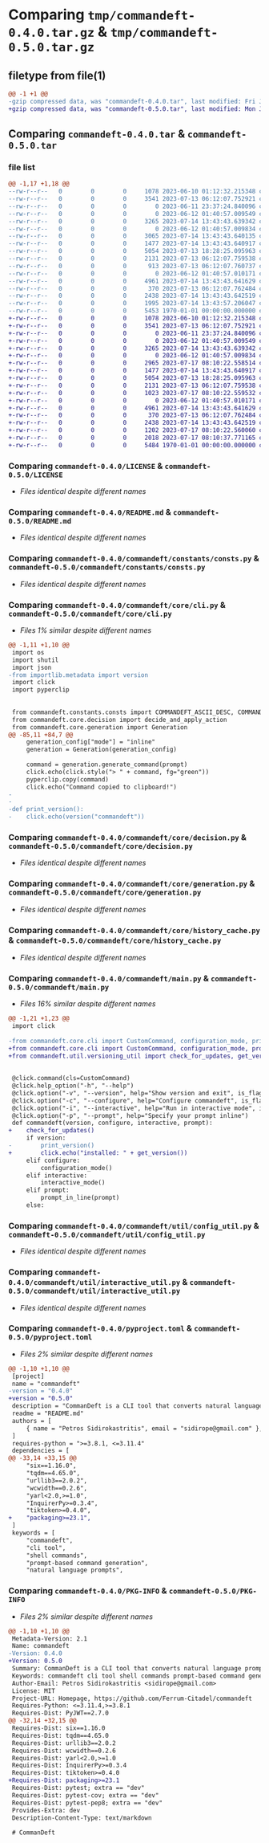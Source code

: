# Comparing `tmp/commandeft-0.4.0.tar.gz` & `tmp/commandeft-0.5.0.tar.gz`

## filetype from file(1)

```diff
@@ -1 +1 @@
-gzip compressed data, was "commandeft-0.4.0.tar", last modified: Fri Jul 14 13:43:57 2023, max compression
+gzip compressed data, was "commandeft-0.5.0.tar", last modified: Mon Jul 17 08:10:37 2023, max compression
```

## Comparing `commandeft-0.4.0.tar` & `commandeft-0.5.0.tar`

### file list

```diff
@@ -1,17 +1,18 @@
--rw-r--r--   0        0        0     1078 2023-06-10 01:12:32.215348 commandeft-0.4.0/LICENSE
--rw-r--r--   0        0        0     3541 2023-07-13 06:12:07.752921 commandeft-0.4.0/README.md
--rw-r--r--   0        0        0        0 2023-06-11 23:37:24.840096 commandeft-0.4.0/commandeft/__init__.py
--rw-r--r--   0        0        0        0 2023-06-12 01:40:57.009549 commandeft-0.4.0/commandeft/constants/__init__.py
--rw-r--r--   0        0        0     3265 2023-07-14 13:43:43.639342 commandeft-0.4.0/commandeft/constants/consts.py
--rw-r--r--   0        0        0        0 2023-06-12 01:40:57.009834 commandeft-0.4.0/commandeft/core/__init__.py
--rw-r--r--   0        0        0     3065 2023-07-14 13:43:43.640135 commandeft-0.4.0/commandeft/core/cli.py
--rw-r--r--   0        0        0     1477 2023-07-14 13:43:43.640917 commandeft-0.4.0/commandeft/core/decision.py
--rw-r--r--   0        0        0     5054 2023-07-13 18:28:25.095963 commandeft-0.4.0/commandeft/core/generation.py
--rw-r--r--   0        0        0     2131 2023-07-13 06:12:07.759538 commandeft-0.4.0/commandeft/core/history_cache.py
--rw-r--r--   0        0        0      913 2023-07-13 06:12:07.760737 commandeft-0.4.0/commandeft/main.py
--rw-r--r--   0        0        0        0 2023-06-12 01:40:57.010171 commandeft-0.4.0/commandeft/util/__init__.py
--rw-r--r--   0        0        0     4961 2023-07-14 13:43:43.641629 commandeft-0.4.0/commandeft/util/config_util.py
--rw-r--r--   0        0        0      370 2023-07-13 06:12:07.762484 commandeft-0.4.0/commandeft/util/gen_util.py
--rw-r--r--   0        0        0     2438 2023-07-14 13:43:43.642519 commandeft-0.4.0/commandeft/util/interactive_util.py
--rw-r--r--   0        0        0     1995 2023-07-14 13:43:57.206047 commandeft-0.4.0/pyproject.toml
--rw-r--r--   0        0        0     5453 1970-01-01 00:00:00.000000 commandeft-0.4.0/PKG-INFO
+-rw-r--r--   0        0        0     1078 2023-06-10 01:12:32.215348 commandeft-0.5.0/LICENSE
+-rw-r--r--   0        0        0     3541 2023-07-13 06:12:07.752921 commandeft-0.5.0/README.md
+-rw-r--r--   0        0        0        0 2023-06-11 23:37:24.840096 commandeft-0.5.0/commandeft/__init__.py
+-rw-r--r--   0        0        0        0 2023-06-12 01:40:57.009549 commandeft-0.5.0/commandeft/constants/__init__.py
+-rw-r--r--   0        0        0     3265 2023-07-14 13:43:43.639342 commandeft-0.5.0/commandeft/constants/consts.py
+-rw-r--r--   0        0        0        0 2023-06-12 01:40:57.009834 commandeft-0.5.0/commandeft/core/__init__.py
+-rw-r--r--   0        0        0     2965 2023-07-17 08:10:22.558514 commandeft-0.5.0/commandeft/core/cli.py
+-rw-r--r--   0        0        0     1477 2023-07-14 13:43:43.640917 commandeft-0.5.0/commandeft/core/decision.py
+-rw-r--r--   0        0        0     5054 2023-07-13 18:28:25.095963 commandeft-0.5.0/commandeft/core/generation.py
+-rw-r--r--   0        0        0     2131 2023-07-13 06:12:07.759538 commandeft-0.5.0/commandeft/core/history_cache.py
+-rw-r--r--   0        0        0     1023 2023-07-17 08:10:22.559532 commandeft-0.5.0/commandeft/main.py
+-rw-r--r--   0        0        0        0 2023-06-12 01:40:57.010171 commandeft-0.5.0/commandeft/util/__init__.py
+-rw-r--r--   0        0        0     4961 2023-07-14 13:43:43.641629 commandeft-0.5.0/commandeft/util/config_util.py
+-rw-r--r--   0        0        0      370 2023-07-13 06:12:07.762484 commandeft-0.5.0/commandeft/util/gen_util.py
+-rw-r--r--   0        0        0     2438 2023-07-14 13:43:43.642519 commandeft-0.5.0/commandeft/util/interactive_util.py
+-rw-r--r--   0        0        0     1202 2023-07-17 08:10:22.560060 commandeft-0.5.0/commandeft/util/versioning_util.py
+-rw-r--r--   0        0        0     2018 2023-07-17 08:10:37.771165 commandeft-0.5.0/pyproject.toml
+-rw-r--r--   0        0        0     5484 1970-01-01 00:00:00.000000 commandeft-0.5.0/PKG-INFO
```

### Comparing `commandeft-0.4.0/LICENSE` & `commandeft-0.5.0/LICENSE`

 * *Files identical despite different names*

### Comparing `commandeft-0.4.0/README.md` & `commandeft-0.5.0/README.md`

 * *Files identical despite different names*

### Comparing `commandeft-0.4.0/commandeft/constants/consts.py` & `commandeft-0.5.0/commandeft/constants/consts.py`

 * *Files identical despite different names*

### Comparing `commandeft-0.4.0/commandeft/core/cli.py` & `commandeft-0.5.0/commandeft/core/cli.py`

 * *Files 1% similar despite different names*

```diff
@@ -1,11 +1,10 @@
 import os
 import shutil
 import json
-from importlib.metadata import version
 import click
 import pyperclip
 
 
 from commandeft.constants.consts import COMMANDEFT_ASCII_DESC, COMMANDEFT_NORMAL_DESC, CONFIG_FILE_PATH
 from commandeft.core.decision import decide_and_apply_action
 from commandeft.core.generation import Generation
@@ -85,11 +84,7 @@
     generation_config["mode"] = "inline"
     generation = Generation(generation_config)
 
     command = generation.generate_command(prompt)
     click.echo(click.style("> " + command, fg="green"))
     pyperclip.copy(command)
     click.echo("Command copied to clipboard!")
-
-
-def print_version():
-    click.echo(version("commandeft"))
```

### Comparing `commandeft-0.4.0/commandeft/core/decision.py` & `commandeft-0.5.0/commandeft/core/decision.py`

 * *Files identical despite different names*

### Comparing `commandeft-0.4.0/commandeft/core/generation.py` & `commandeft-0.5.0/commandeft/core/generation.py`

 * *Files identical despite different names*

### Comparing `commandeft-0.4.0/commandeft/core/history_cache.py` & `commandeft-0.5.0/commandeft/core/history_cache.py`

 * *Files identical despite different names*

### Comparing `commandeft-0.4.0/commandeft/main.py` & `commandeft-0.5.0/commandeft/main.py`

 * *Files 16% similar despite different names*

```diff
@@ -1,21 +1,23 @@
 import click
 
-from commandeft.core.cli import CustomCommand, configuration_mode, print_version, prompt_in_line, interactive_mode
+from commandeft.core.cli import CustomCommand, configuration_mode, prompt_in_line, interactive_mode
+from commandeft.util.versioning_util import check_for_updates, get_version
 
 
 @click.command(cls=CustomCommand)
 @click.help_option("-h", "--help")
 @click.option("-v", "--version", help="Show version and exit", is_flag=True)
 @click.option("-c", "--configure", help="Configure commandeft", is_flag=True)
 @click.option("-i", "--interactive", help="Run in interactive mode", is_flag=True)
 @click.option("-p", "--prompt", help="Specify your prompt inline")
 def commandeft(version, configure, interactive, prompt):
+    check_for_updates()
     if version:
-        print_version()
+        click.echo("installed: " + get_version())
     elif configure:
         configuration_mode()
     elif interactive:
         interactive_mode()
     elif prompt:
         prompt_in_line(prompt)
     else:
```

### Comparing `commandeft-0.4.0/commandeft/util/config_util.py` & `commandeft-0.5.0/commandeft/util/config_util.py`

 * *Files identical despite different names*

### Comparing `commandeft-0.4.0/commandeft/util/interactive_util.py` & `commandeft-0.5.0/commandeft/util/interactive_util.py`

 * *Files identical despite different names*

### Comparing `commandeft-0.4.0/pyproject.toml` & `commandeft-0.5.0/pyproject.toml`

 * *Files 2% similar despite different names*

```diff
@@ -1,10 +1,10 @@
 [project]
 name = "commandeft"
-version = "0.4.0"
+version = "0.5.0"
 description = "CommanDeft is a CLI tool that converts natural language prompts into executable commands or scripts using OpenAI's chat models."
 readme = "README.md"
 authors = [
     { name = "Petros Sidirokastritis", email = "sidirope@gmail.com" },
 ]
 requires-python = ">=3.8.1, <=3.11.4"
 dependencies = [
@@ -33,14 +33,15 @@
     "six==1.16.0",
     "tqdm==4.65.0",
     "urllib3==2.0.2",
     "wcwidth==0.2.6",
     "yarl<2.0,>=1.0",
     "InquirerPy>=0.3.4",
     "tiktoken>=0.4.0",
+    "packaging>=23.1",
 ]
 keywords = [
     "commandeft",
     "cli tool",
     "shell commands",
     "prompt-based command generation",
     "natural language prompts",
```

### Comparing `commandeft-0.4.0/PKG-INFO` & `commandeft-0.5.0/PKG-INFO`

 * *Files 2% similar despite different names*

```diff
@@ -1,10 +1,10 @@
 Metadata-Version: 2.1
 Name: commandeft
-Version: 0.4.0
+Version: 0.5.0
 Summary: CommanDeft is a CLI tool that converts natural language prompts into executable commands or scripts using OpenAI's chat models.
 Keywords: commandeft cli tool shell commands prompt-based command generation natural language prompts shell commands shell scripts shell command generation intelligent code generation language-to-code conversion developer-friendly simplified scripting code efficiency streamline workflow intelligent suggestions efficient command composition gpt-3.5-turbo gpt-4 shell command suggestion interactive mode guided prompt command execution
 Author-Email: Petros Sidirokastritis <sidirope@gmail.com>
 License: MIT
 Project-URL: Homepage, https://github.com/Ferrum-Citadel/commandeft
 Requires-Python: <=3.11.4,>=3.8.1
 Requires-Dist: PyJWT==2.7.0
@@ -32,14 +32,15 @@
 Requires-Dist: six==1.16.0
 Requires-Dist: tqdm==4.65.0
 Requires-Dist: urllib3==2.0.2
 Requires-Dist: wcwidth==0.2.6
 Requires-Dist: yarl<2.0,>=1.0
 Requires-Dist: InquirerPy>=0.3.4
 Requires-Dist: tiktoken>=0.4.0
+Requires-Dist: packaging>=23.1
 Requires-Dist: pytest; extra == "dev"
 Requires-Dist: pytest-cov; extra == "dev"
 Requires-Dist: pytest-pep8; extra == "dev"
 Provides-Extra: dev
 Description-Content-Type: text/markdown
 
 # CommanDeft
```

